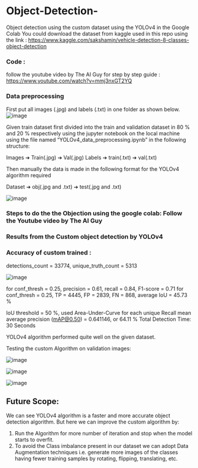 # Object-Detection-
Object detection using the custom dataset using the YOLOv4 in the Google Colab
You could download the dataset from kaggle used in this repo using the link : https://www.kaggle.com/sakshamjn/vehicle-detection-8-classes-object-detection 
### Code :
follow the youtube video by The AI Guy for step by step guide : https://www.youtube.com/watch?v=mmj3nxGT2YQ

### Data preprocessing
First put all images (.jpg) and labels (.txt) in one folder as shown below.
![image](https://user-images.githubusercontent.com/75324891/150961520-1af10363-b058-478b-ad5f-e75995924510.png)

Given train dataset first divided into the train and validation dataset in 80 % and 20 % respectively using the jupyter notebook on the local machine using the file named “YOLOv4_data_preprocessing.ipynb” in the following structure:

Images
➔	Train(.jpg)
➔	Val(.jpg)
Labels
➔	train(.txt)
➔	val(.txt)

 Then manually the data is made in the following format for the YOLOv4 algorithm required

Dataset
➔	obj(.jpg and .txt)
➔	test(.jpg and .txt)

![image](https://user-images.githubusercontent.com/75324891/150959933-e8b71edb-6f62-42b3-ad14-20921c4a3cca.png)


### Steps to do the the Objection using the google colab: Follow the Youtube video by The AI Guy
### Results from the Custom object detection by YOLOv4

### Accuracy of custom trained :
	


detections_count = 33774, unique_truth_count = 5313  


![image](https://user-images.githubusercontent.com/75324891/150963232-49cc52ae-5c3e-490f-9e31-6a5a3d25d9ad.png)


 for conf_thresh = 0.25, precision = 0.61, recall = 0.84, F1-score = 0.71 
 for conf_thresh = 0.25, TP = 4445, FP = 2839, FN = 868, average IoU = 45.73 %

IoU threshold = 50 %, used Area-Under-Curve for each unique Recall 
mean average precision (mAP@0.50) = 0.641146, or 64.11 % 
Total Detection Time: 30 Seconds

YOLOv4 algorithm performed quite well on the given dataset.


Testing the custom Algorithm on validation images:


![image](https://user-images.githubusercontent.com/75324891/150962260-b396cb29-9ac2-423b-89c8-37fbfbd25edd.png)


![image](https://user-images.githubusercontent.com/75324891/150962412-dae4b2cd-0aa5-4f6e-9413-86685c3e286b.png)


![image](https://user-images.githubusercontent.com/75324891/150962459-78052e51-975f-43d9-b8b3-ff5dc3841a72.png)


## Future Scope:

We can see YOLOv4 algorithm is a faster and more accurate object detection algorithm. But here we can improve the custom algorithm by:
1.	Run the Algorithm for more number of iteration and stop when the model starts to overfit.
2.	To avoid the Class imbalance present in our dataset we can adopt Data Augmentation techniques i.e. generate more images of the classes having fewer training samples by rotating, flipping, translating, etc.

